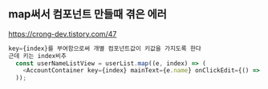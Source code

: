 ## map써서 컴포넌트 만들때 겪은 에러
https://crong-dev.tistory.com/47
```typescript
key={index}를 부여함으로써 개별 컴포넌트값이 키값을 가지도록 한다
근데 키는 index비추
  const userNameListView = userList.map((e, index) => (
    <AccountContainer key={index} mainText={e.name} onClickEdit={() => onClickEdit(e.name)} onClickDelete={() => onDelete(index)} />
  ));
  ```